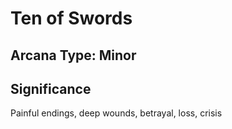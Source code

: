 # Ten of Swords

## Arcana Type: Minor

## Significance 

Painful endings, deep wounds, betrayal, loss, crisis

